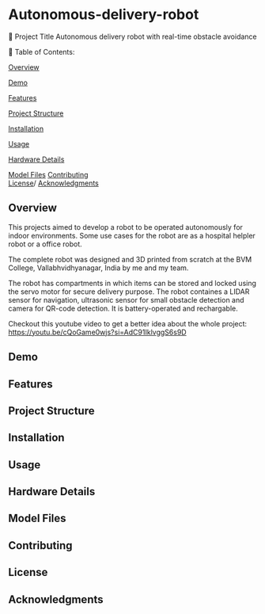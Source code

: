 # Autonomous-delivery-robot

🦾 Project Title
Autonomous delivery robot with real-time obstacle avoidance

📌 Table of Contents:

[Overview](#overview)

[Demo](#demo)

[Features](#features)

[Project Structure](#projectstructure)

[Installation](#installation)

[Usage](#usage)

[Hardware Details](#hardwaredetails)

[Model Files](#modelfiles)
[Contributing](#contributing)\
[License](#license)/
[Acknowledgments](#acknowledgments)

## Overview

This projects aimed to develop a robot to be operated autonomously for indoor environments. Some use cases for the robot are as a hospital helpler robot or a office robot. 

The complete robot was designed and 3D printed from scratch at the BVM College, Vallabhvidhyanagar, India by me and my team.

The robot has compartments in which items can be stored and locked using the servo motor for secure delivery purpose. The robot containes a LIDAR sensor for navigation, ultrasonic sensor for small obstacle detection and camera for QR-code detection. It is battery-operated and rechargable.

Checkout this youtube video to get a better idea about the whole project: https://youtu.be/cQoGame0wjs?si=AdC91IklvggS6s9D

## Demo

## Features

## Project Structure

## Installation

## Usage

## Hardware Details

## Model Files

## Contributing

## License

## Acknowledgments


